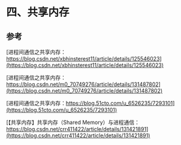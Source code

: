 # 四、共享内存

## 参考
[进程间通信之共享内存：https://blog.csdn.net/xbhinsterest11/article/details/125546023](https://blog.csdn.net/xbhinsterest11/article/details/125546023)

[进程间通信之共享内存：https://blog.csdn.net/m0_70749276/article/details/131487802](https://blog.csdn.net/m0_70749276/article/details/131487802)

[进程间通信之共享内存：https://blog.51cto.com/u_6526235/7293101](https://blog.51cto.com/u_6526235/7293101)

[【共享内存】共享内存（Shared Memory）与进程通信：https://blog.csdn.net/crr411422/article/details/131421891](https://blog.csdn.net/crr411422/article/details/131421891)